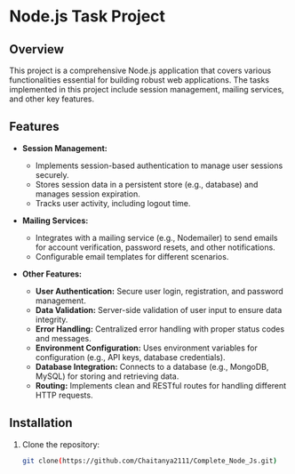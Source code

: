 # Node.js Task Project

## Overview

This project is a comprehensive Node.js application that covers various functionalities essential for building robust web applications. The tasks implemented in this project include session management, mailing services, and other key features.

## Features

- **Session Management:** 
  - Implements session-based authentication to manage user sessions securely.
  - Stores session data in a persistent store (e.g., database) and manages session expiration.
  - Tracks user activity, including logout time.

- **Mailing Services:** 
  - Integrates with a mailing service (e.g., Nodemailer) to send emails for account verification, password resets, and other notifications.
  - Configurable email templates for different scenarios.

- **Other Features:**
  - **User Authentication:** Secure user login, registration, and password management.
  - **Data Validation:** Server-side validation of user input to ensure data integrity.
  - **Error Handling:** Centralized error handling with proper status codes and messages.
  - **Environment Configuration:** Uses environment variables for configuration (e.g., API keys, database credentials).
  - **Database Integration:** Connects to a database (e.g., MongoDB, MySQL) for storing and retrieving data.
  - **Routing:** Implements clean and RESTful routes for handling different HTTP requests.

## Installation

1. Clone the repository:
   ```bash
   git clone(https://github.com/Chaitanya2111/Complete_Node_Js.git)
